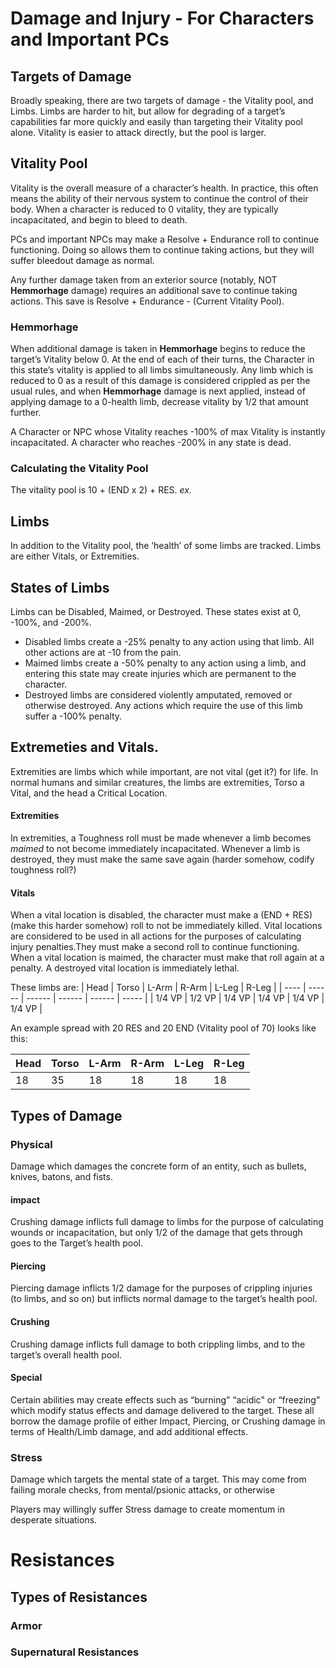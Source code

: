 # Damage and Injury - For Characters and Important PCs

## Targets of Damage
Broadly speaking, there are two targets of damage - the Vitality pool, and Limbs. Limbs are harder to hit, but allow for degrading of a target’s capabilities far more quickly and easily than targeting their Vitality pool alone. Vitality is easier to attack directly, but the pool is larger.


## Vitality Pool
Vitality is the overall measure of a character’s health. In practice, this often means the ability of their nervous system to continue the control of their body. When a character is reduced to 0 vitality, they are typically incapacitated, and begin to bleed to death. 

PCs and important NPCs may make a Resolve + Endurance roll to continue functioning. Doing so allows them to continue taking actions, but they will suffer bleedout damage as normal. 

Any further damage taken from an exterior source (notably, NOT **Hemmorhage** damage) requires an additional save to continue taking actions. This save is Resolve + Endurance  - (Current Vitality Pool).

### Hemmorhage
When additional damage is taken in **Hemmorhage** begins to reduce the target’s Vitality below 0. At the end of each of their turns, the Character in this state’s vitality is applied to all limbs simultaneously. Any limb which is reduced to 0 as a result of this damage is considered crippled as per the usual rules, and when **Hemmorhage** damage is next applied, instead of applying damage to a 0-health limb, decrease vitality by 1/2 that amount further. 

A Character or NPC whose Vitality reaches -100% of max Vitality is instantly incapacitated. A character who reaches -200% in any state is dead.


### Calculating the Vitality Pool
The vitality pool is 10 + (END x 2) + RES. 
*ex.* 

## Limbs
In addition to the Vitality pool, the ‘health’ of some limbs are tracked. Limbs are either Vitals, or Extremities. 
## States of Limbs
Limbs can be Disabled, Maimed, or Destroyed. These states exist at 0, -100%, and -200%. 
- Disabled limbs create a -25% penalty to any action using that limb. All other actions are at -10 from the pain.
- Maimed limbs create a -50% penalty to any action using a limb, and entering this state may create injuries which are permanent to the character.
- Destroyed limbs are considered violently amputated, removed or otherwise destroyed. Any actions which require the use of this limb suffer a -100% penalty.
## Extremeties and Vitals.
Extremities are limbs which while important, are not vital (get it?) for life. In normal humans and similar creatures, the limbs are extremities, Torso a Vital, and the head a Critical Location.

#### Extremities
In extremities, a Toughness roll must be made whenever a limb becomes *maimed* to not become immediately incapacitated. Whenever a limb is destroyed, they must make the same save again (harder somehow, codify toughness roll?)

#### Vitals
When a vital location is disabled, the character must make a (END + RES) (make this harder somehow) roll to not be immediately killed. Vital locations are considered to be used in all actions for the purposes of calculating injury penalties.They must make a second roll to continue functioning. When a vital location is maimed, the character must make that roll again at a penalty. A destroyed vital location is immediately lethal.

These limbs are:
| Head | Torso  | L-Arm  | R-Arm  | L-Leg  | R-Leg |
| ---- | ------ | ------ | ------ | ------ | ----- |
|   1/4 VP   | 1/2 VP | 1/4 VP | 1/4 VP | 1/4 VP | 1/4 VP      |

An example spread with 20 RES and 20 END (Vitality pool of 70) looks like this:

| Head | Torso | L-Arm | R-Arm | L-Leg | R-Leg |
| ---- | ----- | ----- | ----- | ----- | ----- |
| 18   | 35    | 18    | 18    | 18    | 18    | 

## Types of Damage
### Physical
Damage which damages the concrete form of an entity, such as bullets, knives, batons, and fists.
#### impact
Crushing damage inflicts full damage to limbs for the purpose of calculating wounds or incapacitation, but only 1/2 of the damage that gets through goes to the Target’s health pool.
#### Piercing
Piercing damage inflicts 1/2 damage for the purposes of crippling injuries (to limbs, and so on) but inflicts normal damage to the target’s health pool.
#### Crushing
Crushing damage inflicts full damage to both crippling limbs, and to the target’s overall health pool.
#### Special
Certain abilities may create effects such as “burning” “acidic" or “freezing” which modify status effects and damage delivered to the target. These all borrow the damage profile of either Impact, Piercing, or Crushing damage in terms of Health/Limb damage, and add additional effects.
### Stress
Damage which targets the mental state of a target. This may come from failing morale checks, from mental/psionic attacks, or otherwise

Players may willingly suffer Stress damage to create momentum in desperate situations. 

# Resistances

## Types of Resistances
### Armor

### Supernatural Resistances
